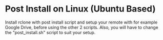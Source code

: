 # Post Install on Linux (Ubuntu Based)

Install rclone with post install script and setup your remote with for example Google Drive, before using the other 2 scripts. Also, you will have to change the "post_install.sh" script to suit your setup.
